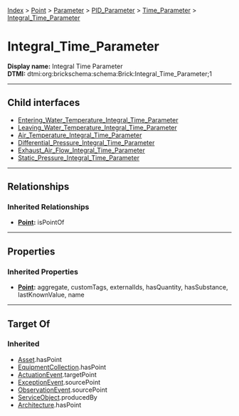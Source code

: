[Index](../../../../../Index.md) > [Point](../../../../Point.md) > [Parameter](../../../Parameter.md) > [PID_Parameter](../../PID_Parameter.md) > [Time_Parameter](../Time_Parameter.md) > [Integral_Time_Parameter](#)
# Integral_Time_Parameter

**Display name:** Integral Time Parameter<br />
**DTMI:** dtmi:org:brickschema:schema:Brick:Integral_Time_Parameter;1

---

## Child interfaces
* [Entering_Water_Temperature_Integral_Time_Parameter](Entering_Water_Temperature_Integral_Time_Parameter.md)
* [Leaving_Water_Temperature_Integral_Time_Parameter](Leaving_Water_Temperature_Integral_Time_Parameter.md)
* [Air_Temperature_Integral_Time_Parameter](Air_Temperature_Integral_Time_Parameter/Air_Temperature_Integral_Time_Parameter.md)
* [Differential_Pressure_Integral_Time_Parameter](Differential_Pressure_Integral_Time_Parameter/Differential_Pressure_Integral_Time_Parameter.md)
* [Exhaust_Air_Flow_Integral_Time_Parameter](Exhaust_Air_Flow_Integral_Time_Parameter/Exhaust_Air_Flow_Integral_Time_Parameter.md)
* [Static_Pressure_Integral_Time_Parameter](Static_Pressure_Integral_Time_Parameter/Static_Pressure_Integral_Time_Parameter.md)

---

## Relationships

### Inherited Relationships
* **[Point](../../../../Point.md):** isPointOf

---

## Properties

### Inherited Properties
* **[Point](../../../../Point.md):** aggregate, customTags, externalIds, hasQuantity, hasSubstance, lastKnownValue, name

---

## Target Of
### Inherited
* [Asset](../../../../../Asset/Asset.md).hasPoint
* [EquipmentCollection](../../../../../Collection/EquipmentCollection.md).hasPoint
* [ActuationEvent](../../../../../Event/PointEvent/ActuationEvent.md).targetPoint
* [ExceptionEvent](../../../../../Event/PointEvent/ExceptionEvent.md).sourcePoint
* [ObservationEvent](../../../../../Event/PointEvent/ObservationEvent.md).sourcePoint
* [ServiceObject](../../../../../Information/ServiceObject/ServiceObject.md).producedBy
* [Architecture](../../../../../Space/Architecture/Architecture.md).hasPoint
